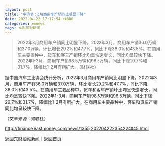 ```yaml
---
layout: post
title: "中汽协：3月商用车产销同比明显下降"
date: 2022-04-22 17:17:54 +0800
categories: emnews
tags: 东财滚动新闻
---
```

> 2022年3月商用车产销同比明显下降。2022年3月，商用车产销36.0万辆和37.0万辆，环比增长29.2%和47.7%，同比下降38.0%和43.5%。在商用车主要品种中，货车和客车产销环比均呈快速增长，同比均呈较快下降。2022年1-3月，商用车产销98.5万辆和96.5万辆，同比下降29.7%和31.7%，降幅比1-2月有所扩大。（财联社）

<p>据中国汽车工业协会统计分析，2022年3月商用车产销同比明显下降。2022年3月，商用车产销36.0万辆和37.0万辆，环比增长29.2%和47.7%，同比下降38.0%和43.5%。在商用车主要品种中，货车和客车产销环比均呈快速增长，同比均呈较快下降。2022年1-3月，商用车产销98.5万辆和96.5万辆，同比下降29.7%和31.7%，降幅比1-2月有所扩大。在商用车主要品种中，客车和货车产销同比均呈较快下降。</p><p class="em_media">（文章来源：财联社）</p>

<http://finance.eastmoney.com/news/1355,202204222354224845.html>

[返回东财滚动新闻](//finews.withounder.com/emnews/)｜[返回首页](//finews.withounder.com/)